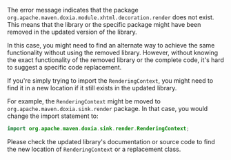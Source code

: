 The error message indicates that the package `org.apache.maven.doxia.module.xhtml.decoration.render` does not exist. This means that the library or the specific package might have been removed in the updated version of the library. 

In this case, you might need to find an alternate way to achieve the same functionality without using the removed library. However, without knowing the exact functionality of the removed library or the complete code, it's hard to suggest a specific code replacement. 

If you're simply trying to import the `RenderingContext`, you might need to find it in a new location if it still exists in the updated library. 

For example, the `RenderingContext` might be moved to `org.apache.maven.doxia.sink.render` package. In that case, you would change the import statement to:

```java
import org.apache.maven.doxia.sink.render.RenderingContext;
```

Please check the updated library's documentation or source code to find the new location of `RenderingContext` or a replacement class.